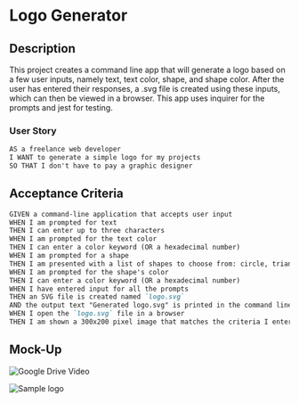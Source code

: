 # Logo Generator

## Description

This project creates a command line app that will generate a logo based on a few user inputs, namely text, text color, shape, and shape color. After the user has entered their responses, a .svg file is created using these inputs, which can then be viewed in a browser. This app uses inquirer for the prompts and jest for testing. 

### User Story

```md
AS a freelance web developer
I WANT to generate a simple logo for my projects
SO THAT I don't have to pay a graphic designer
```

## Acceptance Criteria

```md
GIVEN a command-line application that accepts user input
WHEN I am prompted for text
THEN I can enter up to three characters
WHEN I am prompted for the text color
THEN I can enter a color keyword (OR a hexadecimal number)
WHEN I am prompted for a shape
THEN I am presented with a list of shapes to choose from: circle, triangle, and square
WHEN I am prompted for the shape's color
THEN I can enter a color keyword (OR a hexadecimal number)
WHEN I have entered input for all the prompts
THEN an SVG file is created named `logo.svg`
AND the output text "Generated logo.svg" is printed in the command line
WHEN I open the `logo.svg` file in a browser
THEN I am shown a 300x200 pixel image that matches the criteria I entered
```

## Mock-Up

![Google Drive Video](https://drive.google.com/drive/u/0/my-drive)

![Sample logo](/Users/marilinlago/Desktop/bootcamp/weekly-challenges/logo-generator/examples/screenshot.png)
